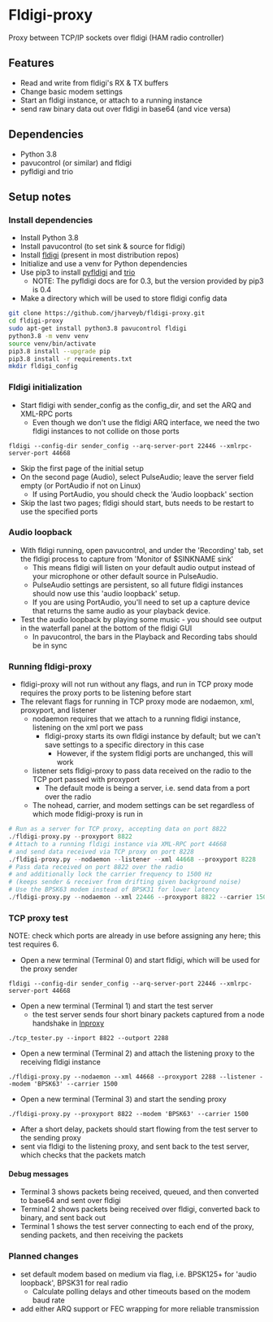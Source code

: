 # Fldigi-proxy

Proxy between TCP/IP sockets over fldigi (HAM radio controller)

## Features

* Read and write from fldigi's RX & TX buffers
* Change basic modem settings
* Start an fldigi instance, or attach to a running instance
* send raw binary data out over fldigi in base64 (and vice versa)

## Dependencies

* Python 3.8
* pavucontrol (or similar) and fldigi
* pyfldigi and trio

## Setup notes

### Install dependencies

* Install Python 3.8
* Install pavucontrol (to set sink & source for fldigi)
* Install [fldigi](http://www.w1hkj.com/) (present in most distribution repos)
* Initialize and use a venv for Python dependencies
* Use pip3 to install [pyfldigi](https://pythonhosted.org/pyfldigi/index.html) and [trio](https://trio.readthedocs.io/en/stable/)
  * NOTE: The pyfldigi docs are for 0.3, but the version provided by pip3 is 0.4
* Make a directory which will be used to store fldigi config data

````bash
git clone https://github.com/jharveyb/fldigi-proxy.git
cd fldigi-proxy
sudo apt-get install python3.8 pavucontrol fldigi
python3.8 -m venv venv
source venv/bin/activate
pip3.8 install --upgrade pip
pip3.8 install -r requirements.txt
mkdir fldigi_config
````

### Fldigi initialization

* Start fldigi with sender_config as the config_dir, and set the ARQ and XML-RPC ports
  * Even though we don't use the fldigi ARQ interface, we need the two fldigi instances to not collide on those ports

`fldigi --config-dir sender_config --arq-server-port 22446 --xmlrpc-server-port 44668`

* Skip the first page of the initial setup
* On the second page (Audio), select PulseAudio; leave the server field empty (or PortAudio if not on Linux)
  * If using PortAudio, you should check the 'Audio loopback' section
* Skip the last two pages; fldigi should start, buts needs to be restart to use the specified ports

### Audio loopback

* With fldigi running, open pavucontrol, and under the 'Recording' tab, set the fldigi process to capture from 'Monitor of $SINKNAME sink'
  * This means fldigi will listen on your default audio output instead of your microphone or other default source in PulseAudio.
  * PulseAudio settings are persistent, so all future fldigi instances should now use this 'audio loopback' setup.
  * If you are using PortAudio, you'll need to set up a capture device that returns the same audio as your playback device.
* Test the audio loopback by playing some music - you should see output in the waterfall panel at the bottom of the fldigi GUI
  * In pavucontrol, the bars in the Playback and Recording tabs should be in sync

### Running fldigi-proxy

* fldigi-proxy will not run without any flags, and run in TCP proxy mode requires the proxy ports to be listening before start
* The relevant flags for running in TCP proxy mode are nodaemon, xml, proxyport, and listener
  * nodaemon requires that we attach to a running fldigi instance, listening on the xml port we pass
    * fldigi-proxy starts its own fldigi instance by default; but we can't save settings to a specific directory in this case
      * However, if the system fldigi ports are unchanged, this will work
  * listener sets fldigi-proxy to pass data received on the radio to the TCP port passed with proxyport
    * The default mode is being a server, i.e. send data from a port over the radio
  * The nohead, carrier, and modem settings can be set regardless of which mode fldigi-proxy is run in

````python
# Run as a server for TCP proxy, accepting data on port 8822
./fldigi-proxy.py --proxyport 8822
# Attach to a running fldigi instance via XML-RPC port 44668
# and send data received via TCP proxy on port 8228
./fldigi-proxy.py --nodaemon --listener --xml 44668 --proxyport 8228
# Pass data received on port 8822 over the radio
# and additionally lock the carrier frequency to 1500 Hz
# (keeps sender & receiver from drifting given background noise)
# Use the BPSK63 modem instead of BPSK31 for lower latency
./fldigi-proxy.py --nodaemon --xml 22446 --proxyport 8822 --carrier 1500 --modem 'BPSK63'
````

### TCP proxy test

NOTE: check which ports are already in use before assigning any here; this test requires 6.

* Open a new terminal (Terminal 0) and start fldigi, which will be used for the proxy sender

`fldigi --config-dir sender_config --arq-server-port 22446 --xmlrpc-server-port 44668`

* Open a new terminal (Terminal 1) and start the test server
  * the test server sends four short binary packets captured from a node handshake in [lnproxy](https://github.com/willcl-ark/lnproxy/tree/2020-02-23-ham)

`./tcp_tester.py --inport 8822 --outport 2288`

* Open a new terminal (Terminal 2) and attach the listening proxy to the receiving fldigi instance

`./fldigi-proxy.py --nodaemon --xml 44668 --proxyport 2288 --listener --modem 'BPSK63' --carrier 1500`

* Open a new terminal (Terminal 3) and start the sending proxy

`./fldigi-proxy.py --proxyport 8822 --modem 'BPSK63' --carrier 1500`

* After a short delay, packets should start flowing from the test server to the sending proxy
* sent via fldigi to the listening proxy, and sent back to the test server, which checks that the packets match

#### Debug messages

* Terminal 3 shows packets being received, queued, and then converted to base64 and sent over fldigi
* Terminal 2 shows packets being received over fldigi, converted back to binary, and sent back out
* Terminal 1 shows the test server connecting to each end of the proxy, sending packets, and then receiving the packets

### Planned changes

* set default modem based on medium via flag, i.e. BPSK125+ for 'audio loopback', BPSK31 for real radio
  * Calculate polling delays and other timeouts based on the modem baud rate
* add either ARQ support or FEC wrapping for more reliable transmission
